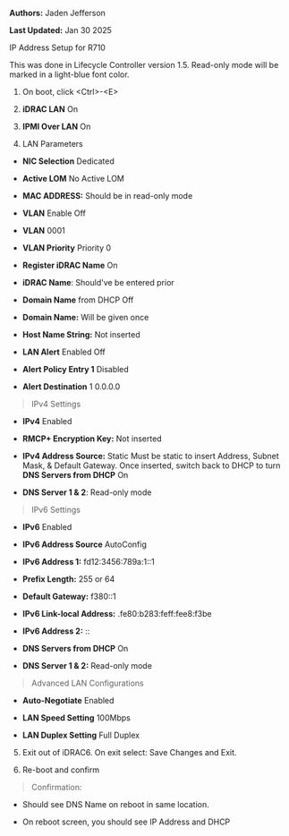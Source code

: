 **Authors:** Jaden Jefferson

**Last Updated:** Jan 30 2025

IP Address Setup for R710

This was done in Lifecycle Controller version 1.5. Read-only mode will
be marked in a light-blue font color.

1. On boot, click \<Ctrl\>-\<E\>

2. **iDRAC LAN** On

3. **IPMI Over LAN** On

4. LAN Parameters

- **NIC Selection** Dedicated

- **Active LOM** No Active LOM

- **MAC ADDRESS:** Should be in read-only mode

- **VLAN** Enable Off

- **VLAN** 0001

- **VLAN Priority** Priority 0

- **Register iDRAC Name** On

- **iDRAC Name**: Should've be entered prior

- **Domain Name** from DHCP Off

- **Domain Name:** Will be given once

- **Host Name String:** Not inserted

- **LAN Alert** Enabled Off

- **Alert Policy Entry 1** Disabled

- **Alert Destination** 1 0.0.0.0

> IPv4 Settings

- **IPv4** Enabled

- **RMCP+ Encryption Key:** Not inserted

- **IPv4 Address Source:** Static Must be static to insert Address,
    Subnet Mask, & Default Gateway. Once inserted, switch back to DHCP
    to turn **DNS Servers from DHCP** On

- **DNS Server 1 & 2**: Read-only mode

> IPv6 Settings

- **IPv6** Enabled

- **IPv6 Address Source** AutoConfig

- **IPv6 Address 1:** fd12:3456:789a:1::1

- **Prefix Length:** 255 or 64

- **Default Gateway:** f380::1

- **IPv6 Link-local Address:** .fe80:b283:feff:fee8:f3be

- **IPv6 Address 2:** ::

- **DNS Servers from DHCP** On

- **DNS Server 1 & 2:** Read-only mode

> Advanced LAN Configurations

- **Auto-Negotiate** Enabled

- **LAN Speed Setting** 100Mbps

- **LAN Duplex Setting** Full Duplex

5. Exit out of iDRAC6. On exit select: Save Changes and Exit.

6. Re-boot and confirm

> Confirmation:

- Should see DNS Name on reboot in same location.

- On reboot screen, you should see IP Address and DHCP
